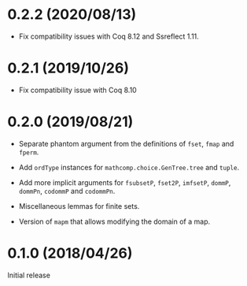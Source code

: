 # 0.2.2 (2020/08/13)

- Fix compatibility issues with Coq 8.12 and Ssreflect 1.11.

# 0.2.1 (2019/10/26)

- Fix compatibility issue with Coq 8.10

# 0.2.0 (2019/08/21)

- Separate phantom argument from the definitions of `fset`, `fmap` and `fperm`.

- Add `ordType` instances for `mathcomp.choice.GenTree.tree` and `tuple`.

- Add more implicit arguments for `fsubsetP`, `fset2P`, `imfsetP`, `dommP`,
  `dommPn`, `codommP` and `codommPn`.

- Miscellaneous lemmas for finite sets.

- Version of `mapm` that allows modifying the domain of a map.

# 0.1.0 (2018/04/26)

Initial release
